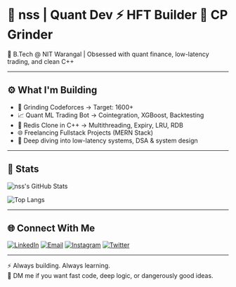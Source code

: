 # 🧠 nss | Quant Dev ⚡ HFT Builder 🏹 CP Grinder

🚀 B.Tech @ NIT Warangal | Obsessed with quant finance, low-latency trading, and clean C++  

---

## ⚙️ What I'm Building

- 🧠 Grinding Codeforces → Target: 1600+
- 📈 Quant ML Trading Bot → Cointegration, XGBoost, Backtesting
- 💾 Redis Clone in C++ → Multithreading, Expiry, LRU, RDB
- 🌐 Freelancing Fullstack Projects (MERN Stack)
- 🧠 Deep diving into low-latency systems, DSA & system design

---

## 🧮 Stats

![nss's GitHub Stats](https://github-readme-stats.vercel.app/api?username=Evilghost9725&show_icons=true&theme=radical)  


![Top Langs](https://github-readme-stats.vercel.app/api/top-langs/?username=Evilghost9725&layout=compact&theme=radical)

---

## 🌐 Connect With Me

[![LinkedIn](https://img.shields.io/badge/LinkedIn-blue?style=flat&logo=linkedin&logoColor=white)](https://www.linkedin.com/in/nitin-sri-sai)
[![Email](https://img.shields.io/badge/Email-red?style=flat&logo=gmail&logoColor=white)](mailto:nitinsrisai05@gmail.com)
[![Instagram](https://img.shields.io/badge/Instagram-purple?style=flat&logo=instagram&logoColor=white)](https://www.instagram.com/nss.0411/)
[![Twitter](https://img.shields.io/badge/X-black?style=flat&logo=twitter&logoColor=white)](https://x.com/nitinsrisai05)

---

⚡ Always building. Always learning.  
💬 DM me if you want fast code, deep logic, or dangerously good ideas.
